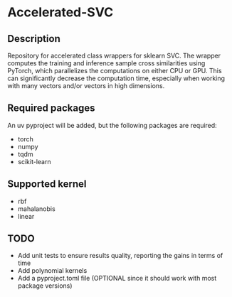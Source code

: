 # Accelerated-SVC
## Description

Repository for accelerated class wrappers for sklearn SVC.
The wrapper computes the training and inference sample cross similarities using PyTorch, which parallelizes the computations on either CPU or GPU.
This can significantly decrease the computation time, especially when working with many vectors and/or vectors in high dimensions. 


## Required packages
An uv pyproject will be added, but the following packages are required:
- torch
- numpy
- tqdm
- scikit-learn

## Supported kernel
- rbf
- mahalanobis
- linear

## TODO
- Add unit tests to ensure results quality, reporting the gains in terms of time 
- Add polynomial kernels
- Add a pyproject.toml file (OPTIONAL since it should work with most package versions) 
